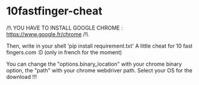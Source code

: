 # 10fastfinger-cheat

/!\ YOU HAVE TO INSTALL GOOGLE CHROME : https://www.google.fr/chrome /!\

Then, write in your shell 'pip install requirement.txt'
A little cheat for 10 fast fingers.com :D (only in french for the moment)

You can change the "options.binary_location" with your chrome binary option, the "path" with your chrome webdriver path.
Select your OS for the download !!!
